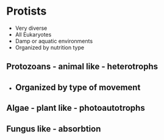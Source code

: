 # Protists
- Very diverse
- All Eukaryotes
- Damp or aquatic environments
- Organized by nutrition type

## Protozoans - animal like - heterotrophs

- Organized by type of movement
	- 

## Algae - plant like - photoautotrophs

## Fungus like - absorbtion
